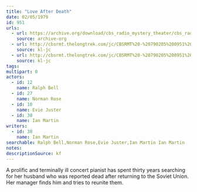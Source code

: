 ```yaml
---
title: "Love After Death"
date: 02/05/1979
id: 951
urls: 
  - url: https://archive.org/download/cbs_radio_mystery_theater/cbs_radio_mystery_theater-0951-1000.zip/cbs_radio_mystery_theater-0951-1000%2Fcbsrmt_0951_love_after_death.mp3
    source: archive-org
  - url: http://cbsrmt.thelongtrek.com/jc/CBSRMT%20-%20790205%200951%20Love%20After%20Death%20vbr%20bm2%20a%20hb_jc.mp3
    source: kl-jc
  - url: http://cbsrmt.thelongtrek.com/jc/CBSRMT%20-%20790205%200951%20Love%20After%20Death%20vbr%20bm2%20b%20hb_jc.mp3
    source: kl-jc
tags: 
multipart: 0
actors:  
  - id: 12
    name: Ralph Bell  
  - id: 27
    name: Norman Rose  
  - id: 10
    name: Evie Juster  
  - id: 38
    name: Ian Martin
writers:  
  - id: 38
    name: Ian Martin
searchable: Ralph Bell,Norman Rose,Evie Juster,Ian Martin Ian Martin
notes: 
descriptionSource: kf
---
```

A prolific and terminally ill concert pianist has spent thirty years searching for her husband who was reported dead after returning to the Soviet Union. Her manager finds him and tries to reunite them.